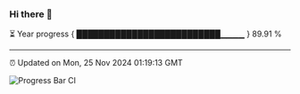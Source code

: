 ### Hi there 👋

⏳ Year progress { ██████████████████████████▁▁▁▁ } 89.91 %

---

⏰ Updated on Mon, 25 Nov 2024 01:19:13 GMT

![Progress Bar CI](https://github.com/JuvenileQ/Progress-Bar-CI/workflows/main/badge.svg)
